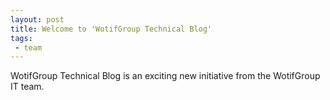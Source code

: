 ```yaml
---
layout: post
title: Welcome to 'WotifGroup Technical Blog'
tags:
 - team
---
```


WotifGroup Technical Blog is an exciting new initiative from the WotifGroup IT team.
